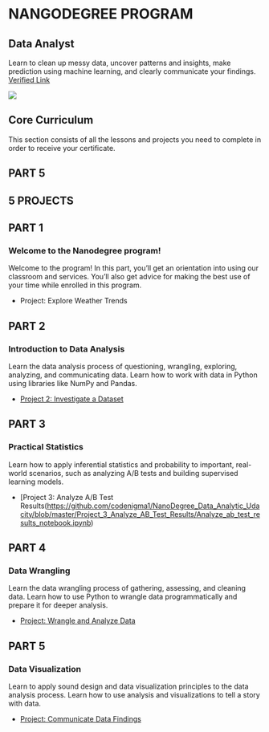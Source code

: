 # NANGODEGREE PROGRAM
## Data Analyst
Learn to clean up messy data, uncover patterns and insights, make prediction using machine learning, and clearly communicate your findings.
[Verified Link](https://confirm.udacity.com/2LEC7J3Y)

![](Capture.PNG)


## Core Curriculum
This section consists of all the lessons and projects you need to complete in order to receive your certificate.

## PART 5
## 5 PROJECTS

## PART 1
### Welcome to the Nanodegree program!
Welcome to the program! In this part, you’ll get an orientation into using our classroom and services. You’ll also get advice for making the best use of your time while enrolled in this program.

 * Project: Explore Weather Trends

## PART 2
### Introduction to Data Analysis
Learn the data analysis process of questioning, wrangling, exploring, analyzing, and communicating data. Learn how to work with data in Python using libraries like NumPy and Pandas.

 * [Project 2: Investigate a Dataset](https://github.com/codenigma1/NanoDegree_Data_Analytic_Udacity/blob/master/Project_2_Investigate-a-Dataset/investigate-a-dataset-template.ipynb)

## PART 3
### Practical Statistics
Learn how to apply inferential statistics and probability to important, real-world scenarios, such as analyzing A/B tests and building supervised learning models.

 * [Project 3: Analyze A/B Test Results(https://github.com/codenigma1/NanoDegree_Data_Analytic_Udacity/blob/master/Project_3_Analyze_AB_Test_Results/Analyze_ab_test_results_notebook.ipynb)

## PART 4
### Data Wrangling
Learn the data wrangling process of gathering, assessing, and cleaning data. Learn how to use Python to wrangle data programmatically and prepare it for deeper analysis.

 * [Project: Wrangle and Analyze Data](https://github.com/codenigma1/NanoDegree_Data_Analytic_Udacity/blob/master/Project_4_Data_Wrangling/wrangle_act.ipynb)

## PART 5
### Data Visualization
Learn to apply sound design and data visualization principles to the data analysis process. Learn how to use analysis and visualizations to tell a story with data.

 * [Project: Communicate Data Findings](https://github.com/codenigma1/NanoDegree_Data_Analytic_Udacity/blob/master/Project_5_Communication_Data_Finding/exploration_template.ipynb)

